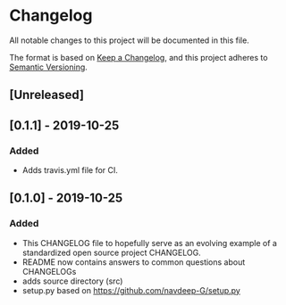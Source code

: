 

# Changelog
All notable changes to this project will be documented in this file.

The format is based on [Keep a Changelog](https://keepachangelog.com/en/1.0.0/),
and this project adheres to [Semantic Versioning](https://semver.org/spec/v2.0.0.html).

## [Unreleased]


## [0.1.1] - 2019-10-25
### Added
- Adds travis.yml file for CI.

## [0.1.0] - 2019-10-25
### Added
- This CHANGELOG file to hopefully serve as an evolving example of a
  standardized open source project CHANGELOG.
- README now contains answers to common questions about CHANGELOGs
- adds source directory (src)
- setup.py based on https://github.com/navdeep-G/setup.py

